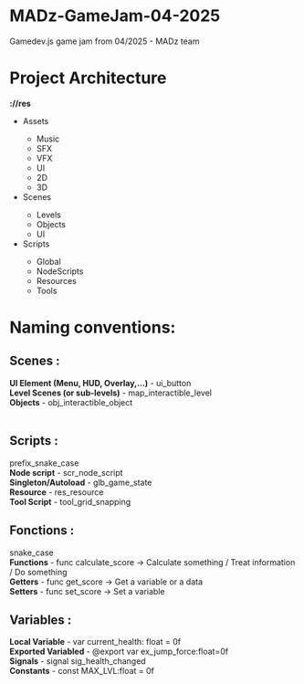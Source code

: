 # MADz-GameJam-04-2025
 Gamedev.js game jam from 04/2025 - MADz team


 <h1>Project Architecture</h1>
 <b>://res</b>
 <ul>
   <li>Assets</li>
     <ul>
      <li>Music</li>
      <li>SFX</li>
      <li>VFX</li>
      <li>UI</li>
      <li>2D</li>
      <li>3D</li>
     </ul>
   <li>Scenes</li>
     <ul>
      <li>Levels</li>
      <li>Objects</li>
      <li>UI</li>
     </ul>
   <li>Scripts</li>
      <ul>
       <li>Global</li>
       <li>NodeScripts</li>
       <li>Resources</li>
       <li>Tools</li>
      </ul>
 </ul>
  
<h1>Naming conventions: </h1>
<h2>Scenes :</h2> 
<b>UI Element (Menu, HUD, Overlay,...)</b> - ui_button<br/>
<b>Level Scenes (or sub-levels)</b>  - map_interactible_level<br/>
<b>Objects</b>  - obj_interactible_object<br/>
<br/>

<h2>Scripts : </h2> 
prefix_snake_case<br/>
<b>Node script</b>  - scr_node_script<br/>
<b>Singleton/Autoload</b>  - glb_game_state<br/>
<b>Resource</b>  - res_resource<br/>
<b>Tool Script</b>  - tool_grid_snapping<br/>

<h2>Fonctions : </h2> 
snake_case<br/>
<b>Functions</b>  - func calculate_score -> Calculate something / Treat information / Do something<br/>
<b>Getters</b>  - func get_score -> Get a variable or a data<br/>
<b>Setters</b>  - func set_score -> Set a variable<br/>

<h2>Variables : </h2> 
<b>Local Variable</b>  - var current_health: float = 0f<br/>
<b>Exported Variabled</b>  - @export var ex_jump_force:float=0f<br/>
<b>Signals</b>  - signal sig_health_changed<br/>
<b>Constants</b>  - const MAX_LVL:float = 0f<br/>
